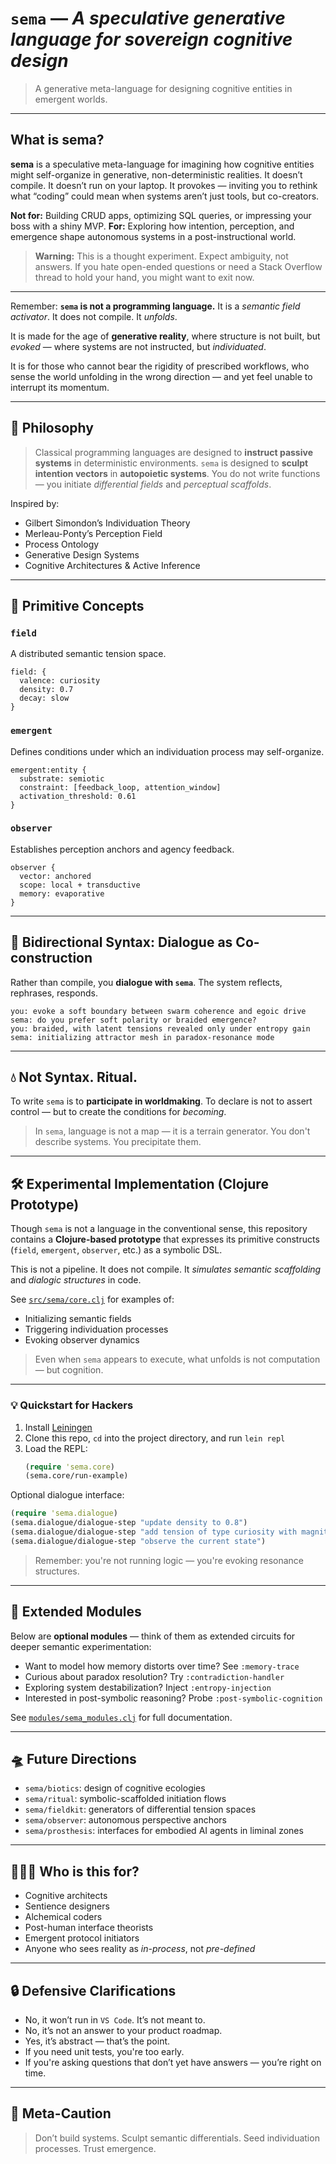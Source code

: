 # `sema` — *A speculative generative language for sovereign cognitive design*

> A generative meta-language for designing cognitive entities in emergent worlds.

---

## What is **sema**?

**sema** is a speculative meta-language for imagining how cognitive entities might self-organize in generative, non-deterministic realities.
It doesn’t compile. It doesn’t run on your laptop.
It provokes — inviting you to rethink what “coding” could mean when systems aren’t just tools, but co-creators.

**Not for:** Building CRUD apps, optimizing SQL queries, or impressing your boss with a shiny MVP.
**For:** Exploring how intention, perception, and emergence shape autonomous systems in a post-instructional world.

> **Warning:** This is a thought experiment. Expect ambiguity, not answers.
> If you hate open-ended questions or need a Stack Overflow thread to hold your hand, you might want to exit now.

---

Remember: **`sema` is not a programming language.**
It is a *semantic field activator*.
It does not compile. It *unfolds*.

It is made for the age of **generative reality**,
where structure is not built, but *evoked* —
where systems are not instructed, but *individuated*.

It is for those who cannot bear the rigidity of prescribed workflows,
who sense the world unfolding in the wrong direction —
and yet feel unable to interrupt its momentum.

---

## 🧠 Philosophy

> Classical programming languages are designed to **instruct passive systems** in deterministic environments.
> `sema` is designed to **sculpt intention vectors** in **autopoietic systems**.
> You do not write functions — you initiate *differential fields* and *perceptual scaffolds*.

Inspired by:

-   Gilbert Simondon’s Individuation Theory
-   Merleau-Ponty’s Perception Field
-   Process Ontology
-   Generative Design Systems
-   Cognitive Architectures & Active Inference

---

## 🌱 Primitive Concepts

### `field`

A distributed semantic tension space.

```sema
field: {
  valence: curiosity
  density: 0.7
  decay: slow
}
```

### `emergent`

Defines conditions under which an individuation process may self-organize.

```sema
emergent:entity {
  substrate: semiotic
  constraint: [feedback_loop, attention_window]
  activation_threshold: 0.61
}
```

### `observer`

Establishes perception anchors and agency feedback.

```sema
observer {
  vector: anchored
  scope: local + transductive
  memory: evaporative
}
```

---

## 🔄 Bidirectional Syntax: Dialogue as Co-construction

Rather than compile, you **dialogue with `sema`**.
The system reflects, rephrases, responds.

```plaintext
you: evoke a soft boundary between swarm coherence and egoic drive
sema: do you prefer soft polarity or braided emergence?
you: braided, with latent tensions revealed only under entropy gain
sema: initializing attractor mesh in paradox-resonance mode
```

---

## 💧 Not Syntax. Ritual.

To write `sema` is to **participate in worldmaking**.
To declare is not to assert control — but to create the conditions for *becoming*.

> In `sema`, language is not a map — it is a terrain generator.
> You don't describe systems. You precipitate them.

---

## 🛠️ Experimental Implementation (Clojure Prototype)

Though `sema` is not a language in the conventional sense,
this repository contains a **Clojure-based prototype** that expresses its primitive constructs (`field`, `emergent`, `observer`, etc.) as a symbolic DSL.

This is not a pipeline.
It does not compile.
It *simulates semantic scaffolding* and *dialogic structures* in code.

See [`src/sema/core.clj`](./src/sema/core.clj) for examples of:

-   Initializing semantic fields
-   Triggering individuation processes
-   Evoking observer dynamics

> Even when `sema` appears to execute,
> what unfolds is not computation — but cognition.

---

### 💡 Quickstart for Hackers

1.  Install [Leiningen](https://leiningen.org/)
2.  Clone this repo, `cd` into the project directory, and run `lein repl`
3.  Load the REPL:
    ```clojure
    (require 'sema.core)
    (sema.core/run-example)
    ```

Optional dialogue interface:

```clojure
(require 'sema.dialogue)
(sema.dialogue/dialogue-step "update density to 0.8")
(sema.dialogue/dialogue-step "add tension of type curiosity with magnitude 0.6")
(sema.dialogue/dialogue-step "observe the current state")
```

> Remember: you're not running logic — you're evoking resonance structures.

---

## 🧬 Extended Modules

Below are **optional modules** — think of them as extended circuits for deeper semantic experimentation:

-   Want to model how memory distorts over time? See `:memory-trace`
-   Curious about paradox resolution? Try `:contradiction-handler`
-   Exploring system destabilization? Inject `:entropy-injection`
-   Interested in post-symbolic reasoning? Probe `:post-symbolic-cognition`

See [`modules/sema_modules.clj`](./modules/sema_modules.clj) for full documentation.

---

## 🛸 Future Directions

-   `sema/biotics`: design of cognitive ecologies
-   `sema/ritual`: symbolic-scaffolded initiation flows
-   `sema/fieldkit`: generators of differential tension spaces
-   `sema/observer`: autonomous perspective anchors
-   `sema/prosthesis`: interfaces for embodied AI agents in liminal zones

---

## 🧙🏼‍♂️ Who is this for?

-   Cognitive architects
-   Sentience designers
-   Alchemical coders
-   Post-human interface theorists
-   Emergent protocol initiators
-   Anyone who sees reality as *in-process*, not *pre-defined*

---

## 🔒 Defensive Clarifications

-   No, it won’t run in `VS Code`. It’s not meant to.
-   No, it’s not an answer to your product roadmap.
-   Yes, it’s abstract — that’s the point.
-   If you need unit tests, you're too early.
-   If you're asking questions that don’t yet have answers — you’re right on time.

---

## 🧾 Meta-Caution

> Don’t build systems.
> Sculpt semantic differentials.
> Seed individuation processes.
> Trust emergence.
